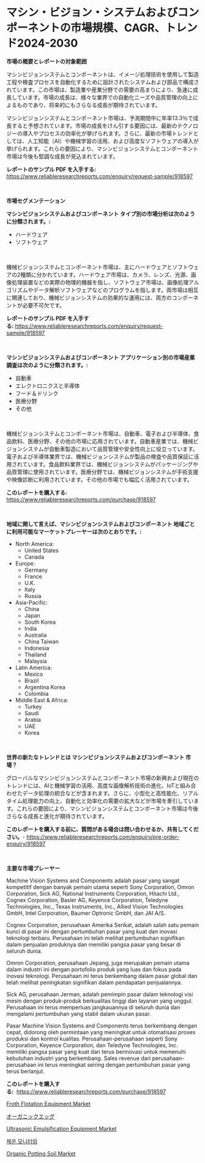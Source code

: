 <p><h1>マシン・ビジョン・システムおよびコンポーネントの市場規模、CAGR、トレンド2024-2030</h1></p><p><strong>市場の概要とレポートの対象範囲</strong></p>
<p><p>マシンビジョンシステムとコンポーネントは、イメージ処理技術を使用して製造工程や検査プロセスを自動化するために設計されたシステムおよび部品で構成されています。この市場は、製造業や産業分野での需要の高まりにより、急速に成長しています。市場の成長は、様々な業界での自動化ニーズや品質管理の向上によるものであり、将来的にもさらなる成長が期待されています。</p><p>マシンビジョンシステムとコンポーネント市場は、予測期間中に年率13.3％で成長すると予想されています。市場の成長をけん引する要因には、最新のテクノロジーの導入やプロセスの効率化が挙げられます。さらに、最新の市場トレンドとしては、人工知能（AI）や機械学習の活用、および高度なソフトウェアの導入が挙げられます。これらの要因により、マシンビジョンシステムとコンポーネント市場は今後も堅調な成長が見込まれています。</p></p>
<p><strong>レポートのサンプル PDF を入手する:</strong> <a href="https://www.reliableresearchreports.com/enquiry/request-sample/918597">https://www.reliableresearchreports.com/enquiry/request-sample/918597</a></p>
<p>&nbsp;</p>
<p><strong>市場セグメンテーション</strong></p>
<p><strong>マシンビジョンシステムおよびコンポーネント タイプ別の市場分析は次のように分類されます。:</strong></p>
<p><ul><li>ハードウェア</li><li>ソフトウェア</li></ul></p>
<p>&nbsp;</p>
<p><p>機械ビジョンシステムとコンポーネント市場は、主にハードウェアとソフトウェアの2種類に分かれています。ハードウェア市場は、カメラ、レンズ、光源、画像処理装置などの実際の物理的機器を指し、ソフトウェア市場は、画像処理アルゴリズムやデータ解析ソフトウェアなどのプログラムを指します。両市場は相互に関連しており、機械ビジョンシステムの効果的な運用には、両方のコンポーネントが必要不可欠です。</p></p>
<p><strong>レポートのサンプル PDF を入手する:</strong>&nbsp;<a href="https://www.reliableresearchreports.com/enquiry/request-sample/918597">https://www.reliableresearchreports.com/enquiry/request-sample/918597</a></p>
<p>&nbsp;</p>
<p><strong> マシンビジョンシステムおよびコンポーネント アプリケーション別の市場産業調査は次のように分類されます。:</strong></p>
<p><ul><li>自動車</li><li>エレクトロニクスと半導体</li><li>フード＆ドリンク</li><li>医療分野</li><li>その他</li></ul></p>
<p>&nbsp;</p>
<p><p>機械ビジョンシステムとコンポーネント市場は、自動車、電子および半導体、食品飲料、医療分野、その他の市場に応用されています。自動車産業では、機械ビジョンシステムが自動車製造において品質管理や安全性向上に役立っています。電子および半導体業界では、機械ビジョンシステムが製品の検査や品質保証に活用されています。食品飲料業界では、機械ビジョンシステムがパッケージングや品質管理に使用されています。医療分野では、機械ビジョンシステムが手術支援や映像診断に利用されています。その他の市場でも幅広く活用されています。</p></p>
<p><strong>このレポートを購入する:</strong>&nbsp; <a href="https://www.reliableresearchreports.com/purchase/918597">https://www.reliableresearchreports.com/purchase/918597</a></p>
<p>&nbsp;</p>
<p><strong>地域に関して言えば、マシンビジョンシステムおよびコンポーネント 地域ごとに利用可能なマーケットプレーヤーは次のとおりです。:</strong></p>
<p><ul>
    <li>
        North America:
        <ul>
            <li>United States</li>
            <li>Canada</li>
        </ul>
    </li>
    <li>
        Europe:
        <ul>
            <li>Germany</li>
            <li>France</li>
            <li>U.K.</li>
            <li>Italy</li>
            <li>Russia</li>
        </ul>
    </li>
    <li>
        Asia-Pacific:
        <ul>
            <li>China</li>
            <li>Japan</li>
            <li>South Korea</li>
            <li>India</li>
            <li>Australia</li>
            <li>China Taiwan</li>
            <li>Indonesia</li>
            <li>Thailand</li>
            <li>Malaysia</li>
        </ul>
    </li>
    <li>
        Latin America:
        <ul>
            <li>Mexico</li>
            <li>Brazil</li>
            <li>Argentina Korea</li>
            <li>Colombia</li>
        </ul>
    </li>
    <li>
        Middle East & Africa:
        <ul>
            <li>Turkey</li>
            <li>Saudi</li>
            <li>Arabia</li>
            <li>UAE</li>
            <li>Korea</li>
        </ul>
    </li>
    </ul></p>
<p>&nbsp;</p>
<p><strong>世界の新たなトレンドとは マシンビジョンシステムおよびコンポーネント 市場？</strong></p>
<p><p>グローバルなマシンビジョンシステムとコンポーネント市場の新興および現在のトレンドには、AIと機械学習の活用、高度な画像解析技術の進化、IoTと組み合わせたデータ処理の統合などが含まれます。さらに、小型化と高性能化、リアルタイム処理能力の向上、自動化と効率化の需要の拡大などが市場を牽引しています。これらの要因により、マシンビジョンシステムとコンポーネント市場は今後さらなる成長と進化が期待されています。</p></p>
<p><strong>このレポートを購入する前に、質問がある場合は問い合わせるか、共有してください。</strong>- <a href="https://www.reliableresearchreports.com/enquiry/pre-order-enquiry/918597">https://www.reliableresearchreports.com/enquiry/pre-order-enquiry/918597</a></p>
<p>&nbsp;</p>
<p><strong>主要な市場プレーヤー</strong></p>
<p><p>Machine Vision Systems and Components adalah pasar yang sangat kompetitif dengan banyak pemain utama seperti Sony Corporation, Omron Corporation, Sick AG, National Instruments Corporation, Hitachi Ltd., Cognex Corporation, Basler AG, Keyence Corporation, Teledyne Technologies, Inc., Texas Instruments, Inc., Allied Vision Technologies GmbH, Intel Corporation, Baumer Optronic GmbH, dan JAI A/S.</p><p>Cognex Corporation, perusahaan Amerika Serikat, adalah salah satu pemain kunci di pasar ini dengan pertumbuhan pasar yang kuat dan inovasi teknologi terbaru. Perusahaan ini telah melihat pertumbuhan signifikan dalam penjualan produknya dan memiliki pangsa pasar yang besar di seluruh dunia.</p><p>Omron Corporation, perusahaan Jepang, juga merupakan pemain utama dalam industri ini dengan portofolio produk yang luas dan fokus pada inovasi teknologi. Perusahaan ini terus berkembang dalam pasar global dan telah melihat peningkatan signifikan dalam pendapatan penjualannya.</p><p>Sick AG, perusahaan Jerman, adalah pemimpin pasar dalam teknologi visi mesin dengan produk-produk berkualitas tinggi dan layanan yang unggul. Perusahaan ini terus memperluas jangkauannya di seluruh dunia dan mengalami pertumbuhan yang stabil dalam ukuran pasar.</p><p>Pasar Machine Vision Systems and Components terus berkembang dengan cepat, didorong oleh permintaan yang meningkat untuk otomatisasi proses produksi dan kontrol kualitas. Perusahaan-perusahaan seperti Sony Corporation, Keyence Corporation, dan Teledyne Technologies, Inc. memiliki pangsa pasar yang kuat dan terus berinovasi untuk memenuhi kebutuhan industri yang berkembang. Sales revenue dari perusahaan-perusahaan ini terus meningkat seiring dengan pertumbuhan pasar yang terus berlanjut.</p></p>
<p><strong>このレポートを購入する:</strong>&nbsp;&nbsp;<a href="https://www.reliableresearchreports.com/purchase/918597">https://www.reliableresearchreports.com/purchase/918597</a></p>
<p><p><a href="https://view.publitas.com/reportprime-1/froth-flotation-equipment-market-with-the-goal-of-estimating-the-market-size-and-future-growth-potential-of-various-market-segments-based-on-component-applications-end-user-and-region/">Froth Flotation Equipment Market</a></p><p><a href="https://medium.com/@joanna-goyvaerts/%E6%9C%89%E6%A9%9F%E5%8D%B5%E5%B8%82%E5%A0%B4%E3%81%AE%E8%A6%8B%E9%80%9A%E3%81%97-%E5%B8%82%E5%A0%B4%E5%8B%95%E5%90%91-%E6%88%90%E9%95%B7-2024%E5%B9%B4%E3%81%8B%E3%82%892031%E5%B9%B4%E3%81%BE%E3%81%A7%E3%81%AE%E4%BA%88%E6%B8%AC-5c837cae3003">オーガニックエッグ</a></p><p><a href="https://github.com/zjyglelu/Market-Research-Report-List-1/blob/main/ultrasonic-emulsification-equipment-market.md">Ultrasonic Emulsification Equipment Market</a></p><p><a href="https://medium.com/@cgrillo63/%EC%B2%B4%EC%98%A8-%EA%B0%90%EC%8B%9C-%EC%8B%9C%EC%9E%A5-%EC%8B%9C%EC%9E%A5-%EC%A0%90%EC%9C%A0%EC%9C%A8-%EC%8B%9C%EC%9E%A5-%EB%8F%99%ED%96%A5-%EB%B0%8F-%EB%AF%B8%EB%9E%98-%EC%84%B1%EC%9E%A5-%ED%83%90%EC%83%89-4add8a6335c3">체온 모니터링</a></p><p><a href="https://view.publitas.com/reportprime-1/organic-potting-soil-market-size-2024-2031-global-industrial-analysis-key-geographical-regions-market-share-top-key-players-product-types-and-forecast-research-report/">Organic Potting Soil Market</a></p></p>